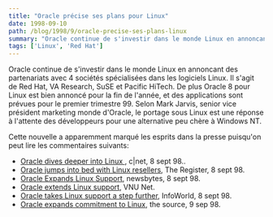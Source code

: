 ```yaml
---
title: "Oracle précise ses plans pour Linux"
date: 1998-09-10
path: /blog/1998/9/oracle-precise-ses-plans-linux
summary: "Oracle continue de s'investir dans le monde Linux en annoncant des partenariats avec 4 sociétés spécialisées dans les logiciels Linux."
tags: ['Linux', 'Red Hat']
---
```


<P>
Oracle continue de s'investir dans le monde Linux en annoncant des
partenariats avec 4 sociétés spécialisées dans les logiciels Linux. Il
s'agit de Red Hat, VA Research, SuSE et Pacific HiTech.
De plus Oracle 8 pour Linux est bien annoncé pour la fin de l'année, et
des applications sont prévues pour le premier trimestre 99.
Selon  Mark Jarvis, senior vice président marketing monde d'Oracle, le
portage sous Linux est une réponse à l'attente des développeurs pour une
alternative peu chère à Windows NT.
</P>

<P>
Cette nouvelle a apparemment marqué les esprits dans la presse puisqu'on
peut lire les commentaires suivants:
</P>

<UL>

<LI><A HREF="http://www.news.com/News/Item/0,4,26094,00.html">Oracle dives deeper into Linux </A>, c|net, 8 sept 98..
<LI><A HREF="http://www.theregister.co.uk/980908-000023.html">Oracle jumps into bed with Linux resellers</A>, The Register, 8 sept 98.
<LI><A HREF="http://www.newsbytes.com/pubNews/117697.html">Oracle Expands Linux Support</A>, newsbytes, 8 sept 98.
<LI><A HREF="http://webserv.vnu.co.uk/www_user/plsql/pkg_vnu_msn.homepage?p_story=62915">Oracle extends Linux support</A>, VNU Net.
<LI><A HREF="http://www.infoworld.com/cgi-bin/displayStory.pl?98098.eclinuxor.htm">Oracle takes Linux support a step further</A>, InfoWorld, 8 sept 98.
<LI><A HREF="http://thesource.dwpub.com/cgi/FrameSet/frames/1998/09/1234.html">Oracle expands commitment to Linux</A>, the source, 9 sep 98.
</UL>


